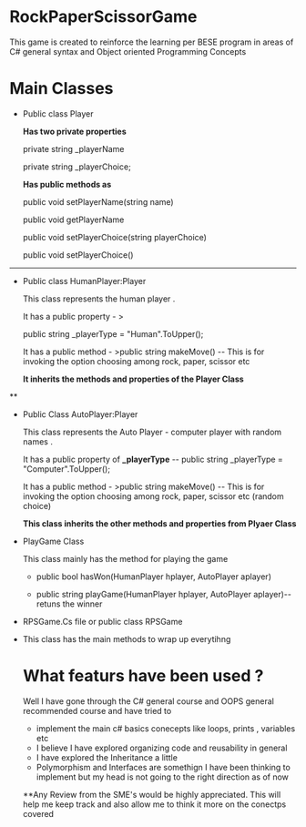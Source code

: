 # RockPaperScissorGame
This game is created to reinforce the learning per BESE program in areas of C# general syntax  and Object oriented Programming Concepts 

# Main Classes 
- Public class  Player

    **Has two private properties**

     private  string _playerName

     private string _playerChoice;

    **Has public methods as** 

     public  void setPlayerName(string name)

     public  void getPlayerName

     public void setPlayerChoice(string playerChoice)

     public void setPlayerChoice()

 ***
 - Public class  HumanPlayer:Player
 
    This class represents the human player .
    
    It has a public property - > 
    
    public string _playerType = "Human".ToUpper();

    It has a public method - >public string makeMove() -- This is for invoking the option choosing among rock, paper, scissor etc 
    
   **It inherits the methods and properties of the Player Class**
 
 **
  
 - Public Class AutoPlayer:Player
 
     This class represents the Auto Player - computer player with random names  . 
     
     It has a public  property of **_playerType** -- public string _playerType = "Computer".ToUpper();
     
     It has a public method - >public string makeMove() -- This is for invoking the option choosing among rock, paper, scissor etc (random choice) 
     
     **This class inherits the other methods and properties from **Plyaer** Class**
 
 
 - PlayGame Class 
 
     This class mainly has the method for playing the game 
     
     - public bool hasWon(HumanPlayer hplayer, AutoPlayer aplayer)
     
     - public string playGame(HumanPlayer hplayer, AutoPlayer aplayer)--retuns the winner 
     
     
 
 - RPSGame.Cs file or public class RPSGame
 - 
    This class has the main methods to wrap up everytihng 
    
    
    # What featurs have been used ? 
    
    Well I have gone through the C# general course and OOPS general recommended course  and have tried to 
    - implement the main c# basics conecepts like loops, prints , variables etc 
    - I believe I have explored organizing code and reusability in general 
    - I have explored the Inheritance a little 
    - Polymorphism and Interfaces are somethign I have been thinking to implement but my head is not going to the right direction as of now 
    
    **Any Review from the SME's would be highly appreciated. This will help me keep track and also allow me to think it more on the conectps covered
    
    

